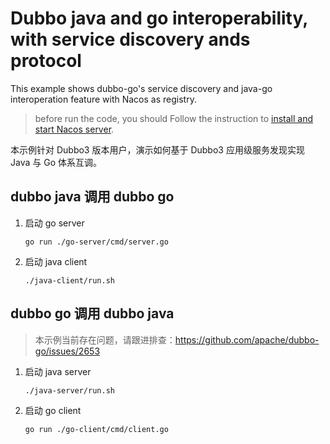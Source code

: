 # Dubbo java and go interoperability, with service discovery ands protocol

This example shows dubbo-go's service discovery and java-go interoperation feature with Nacos as registry.

> before run the code, you should Follow the instruction to <a href="https://dubbo-next.staged.apache.org/zh-cn/overview/reference/integrations/nacos/" target="_blank">install and start Nacos server</a>.

本示例针对 Dubbo3 版本用户，演示如何基于 Dubbo3 应用级服务发现实现 Java 与 Go 体系互调。

## dubbo java 调用 dubbo go

1. 启动 go server

    ```shell
    go run ./go-server/cmd/server.go
    ```

2. 启动 java client

    ```shell
    ./java-client/run.sh
    ```

## dubbo go 调用 dubbo java

> 本示例当前存在问题，请跟进排查：https://github.com/apache/dubbo-go/issues/2653

1. 启动 java server

    ```shell
   ./java-server/run.sh
    ```

2. 启动 go client

    ```shell
    go run ./go-client/cmd/client.go
    ```